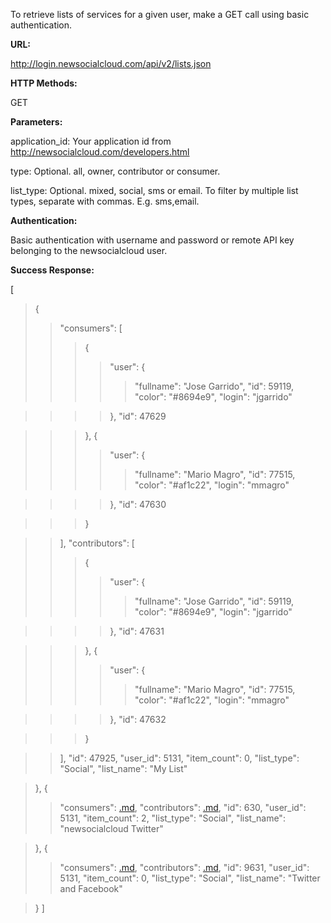 To retrieve lists of services for a given user, make a GET call using basic authentication.

**URL:**

http://login.newsocialcloud.com/api/v2/lists.json

**HTTP Methods:**

GET

**Parameters:**

<p>application_id: Your application id from <a href='http://newsocialcloud.com/developers.html'>http://newsocialcloud.com/developers.html</a></p>
<p>type: Optional. all, owner, contributor or consumer.</p>
<p>list_type: Optional. mixed, social, sms or email. To filter by multiple list types, separate with commas. E.g. sms,email.</p>

**Authentication:**

Basic authentication with username and password or remote API key belonging to the newsocialcloud user.

**Success Response:**

[
> {
> > "consumers": [
> > > {
> > > > "user": {
> > > > > "fullname": "Jose Garrido",
> > > > > "id": 59119,
> > > > > "color": "#8694e9",
> > > > > "login": "jgarrido"

> > > > },
> > > > "id": 47629

> > > },
> > > {
> > > > "user": {
> > > > > "fullname": "Mario Magro",
> > > > > "id": 77515,
> > > > > "color": "#af1c22",
> > > > > "login": "mmagro"

> > > > },
> > > > "id": 47630

> > > }

> > ],
> > "contributors": [
> > > {
> > > > "user": {
> > > > > "fullname": "Jose Garrido",
> > > > > "id": 59119,
> > > > > "color": "#8694e9",
> > > > > "login": "jgarrido"

> > > > },
> > > > "id": 47631

> > > },
> > > {
> > > > "user": {
> > > > > "fullname": "Mario Magro",
> > > > > "id": 77515,
> > > > > "color": "#af1c22",
> > > > > "login": "mmagro"

> > > > },
> > > > "id": 47632

> > > }

> > ],
> > "id": 47925,
> > "user\_id": 5131,
> > "item\_count": 0,
> > "list\_type": "Social",
> > "list\_name": "My List"

> },
> {
> > "consumers": [.md](.md),
> > "contributors": [.md](.md),
> > "id": 630,
> > "user\_id": 5131,
> > "item\_count": 2,
> > "list\_type": "Social",
> > "list\_name": "newsocialcloud Twitter"

> },
> {
> > "consumers": [.md](.md),
> > "contributors": [.md](.md),
> > "id": 9631,
> > "user\_id": 5131,
> > "item\_count": 0,
> > "list\_type": "Social",
> > "list\_name": "Twitter and Facebook"

> }
]